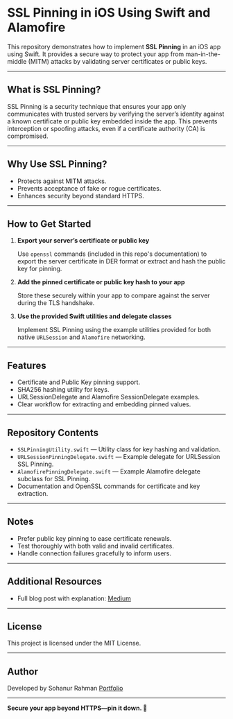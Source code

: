 # SSL Pinning in iOS Using Swift and Alamofire

This repository demonstrates how to implement **SSL Pinning** in an iOS app using Swift. It provides a secure way to protect your app from man-in-the-middle (MITM) attacks by validating server certificates or public keys.

---

## What is SSL Pinning?

SSL Pinning is a security technique that ensures your app only communicates with trusted servers by verifying the server’s identity against a known certificate or public key embedded inside the app. This prevents interception or spoofing attacks, even if a certificate authority (CA) is compromised.

---

## Why Use SSL Pinning?

- Protects against MITM attacks.
- Prevents acceptance of fake or rogue certificates.
- Enhances security beyond standard HTTPS.

---

## How to Get Started

1. **Export your server’s certificate or public key**

   Use `openssl` commands (included in this repo's documentation) to export the server certificate in DER format or extract and hash the public key for pinning.

2. **Add the pinned certificate or public key hash to your app**

   Store these securely within your app to compare against the server during the TLS handshake.

3. **Use the provided Swift utilities and delegate classes**

   Implement SSL Pinning using the example utilities provided for both native `URLSession` and `Alamofire` networking.

---

## Features

- Certificate and Public Key pinning support.
- SHA256 hashing utility for keys.
- URLSessionDelegate and Alamofire SessionDelegate examples.
- Clear workflow for extracting and embedding pinned values.

---

## Repository Contents

- `SSLPinningUtility.swift` — Utility class for key hashing and validation.
- `URLSessionPinningDelegate.swift` — Example delegate for URLSession SSL Pinning.
- `AlamofirePinningDelegate.swift` — Example Alamofire delegate subclass for SSL Pinning.
- Documentation and OpenSSL commands for certificate and key extraction.

---

## Notes

- Prefer public key pinning to ease certificate renewals.
- Test thoroughly with both valid and invalid certificates.
- Handle connection failures gracefully to inform users.

---

## Additional Resources

- Full blog post with explanation: [Medium](https://medium.com/@sohanursagor56/how-to-implement-ssl-pinning-in-ios-using-urlsession-and-alamofire-82a841f40e23)

---

## License

This project is licensed under the MIT License.

---

## Author

Developed by Sohanur Rahman 
[Portfolio](https//devsohanur.github.io)

---

**Secure your app beyond HTTPS—pin it down. 🔐**
